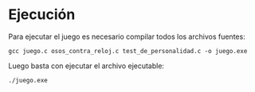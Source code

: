 # Ejecución

Para ejecutar el juego es necesario compilar todos los archivos fuentes:

    gcc juego.c osos_contra_reloj.c test_de_personalidad.c -o juego.exe

Luego basta con ejecutar el archivo ejecutable:
     
    ./juego.exe
